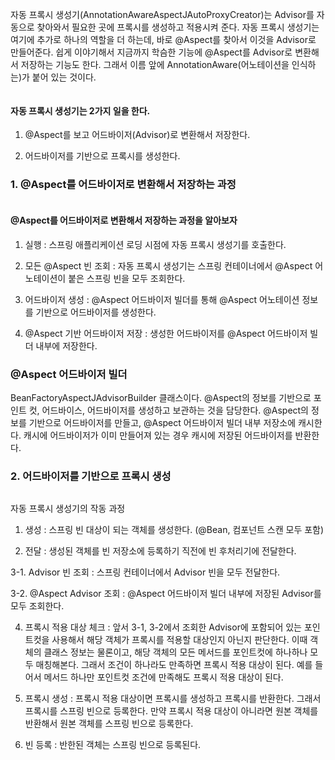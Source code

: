 자동 프록시 생성기(AnnotationAwareAspectJAutoProxyCreator)는 Advisor를 자동으로 찾아와서 필요한 곳에 프록시를 생성하고 적용시켜 준다.
자동 프록시 생성기는 여기에 추가로 하나의 역할을 더 하는데, 바로 @Aspect를 찾아서 이것을 Advisor로 만들어준다.
쉽게 이야기해서 지금까지 학슴한 기능에 @Aspect를 Advisor로 변환해서 저장하는 기능도 한다.
그래서 이름 앞에 AnnotationAware(어노테이션을 인식하는)가 붙어 있는 것이다.

![]()

#### 자동 프록시 생성기는 2가지 일을 한다.

1. @Aspect를 보고 어드바이저(Advisor)로 변환해서 저장한다.

2. 어드바이저를 기반으로 프록시를 생성한다.

### 1. @Aspect를 어드바이저로 변환해서 저장하는 과정

![]()

#### @Aspect를 어드바이저로 변환해서 저장하는 과정을 알아보자

1. 실행 : 스프링 애플리케이션 로딩 시점에 자동 프록시 생성기를 호출한다.

2. 모든 @Aspect 빈 조회 : 자동 프록시 생성기는 스프링 컨테이너에서 @Aspect 어노테이션이 붙은 스프링 빈을 모두 조회한다.

3. 어드바이저 생성 : @Aspect 어드바이저 빌더를 통해 @Aspect 어노테이션 정보를 기반으로 어드바이저를 생성한다.

4. @Aspect 기반 어드바이저 저장 : 생성한 어드바이저를 @Aspect 어드바이저 빌더 내부에 저장한다.

### @Aspect 어드바이저 빌더

BeanFactoryAspectJAdvisorBuilder 클래스이다. @Aspect의 정보를 기반으로 포인트 컷,
어드바이스, 어드바이저를 생성하고 보관하는 것을 담당한다. @Aspect의 정보를 기반으로 어드바이저를 만들고,
@Aspect 어드바이저 빌더 내부 저장소에 캐시한다. 캐시에 어드바이저가 이미 만들어져 있는 경우 캐시에 저장된 어드바이저를 반환한다.

### 2. 어드바이저를 기반으로 프록시 생성

![]()

자동 프록시 생성기의 작동 과정

1. 생성 : 스프링 빈 대상이 되는 객체를 생성한다. (@Bean, 컴포넌트 스캔 모두 포함)

2. 전달 : 생성된 객체를 빈 저장소에 등록하기 직전에 빈 후처리기에 전달한다.

3-1. Advisor 빈 조회 : 스프링 컨테이너에서 Advisor 빈을 모두 전달한다.

3-2. @Aspect Advisor 조회 : @Aspect 어드바이저 빌더 내부에 저장된 Advisor를 모두 조회한다.

4. 프록시 적용 대상 체크 : 앞서 3-1, 3-2에서 조회한 Advisor에 포함되어 있는 포인트컷을 사용해서 해당 객체가
프록시를 적용할 대상인지 아닌지 판단한다. 이때 객체의 클래스 정보는 물론이고, 해당 객체의 모든 메서드를 포인트컷에 하나하나 모두 매칭해본다.
그래서 조건이 하나라도 만족하면 프록시 적용 대상이 된다. 예를 들어서 메서드 하나만 포인트컷 조건에 만족해도 프록시 적용 대상이 된다.

5. 프록시 생성 : 프록시 적용 대상이면 프록시를 생성하고 프록시를 반환한다. 그래서 프록시를 스프링 빈으로 등록한다. 만약 프록시 적용 대상이 아니라면 원본 객체를 반환해서 원본 객체를 스프링 빈으로 등록한다.

6. 빈 등록 : 반한된 객체는 스프링 빈으로 등록된다.

